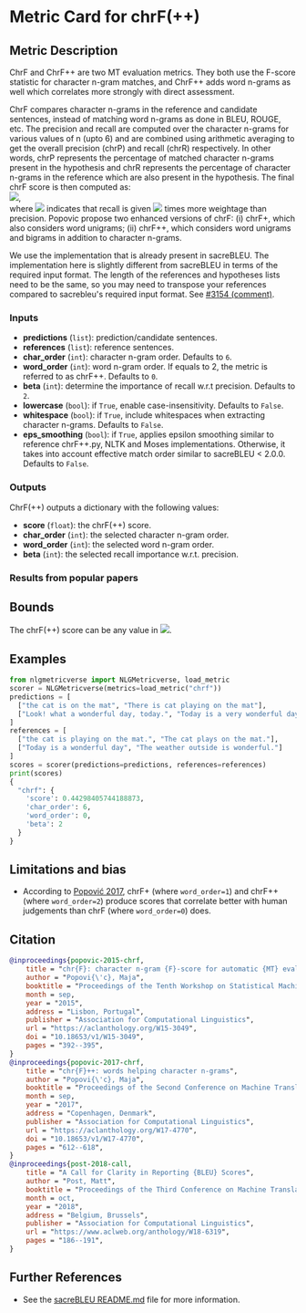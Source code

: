 # Metric Card for chrF(++)

## Metric Description
ChrF and ChrF++ are two MT evaluation metrics.
They both use the F-score statistic for character n-gram matches, and ChrF++ adds word n-grams as well which correlates more strongly with direct assessment.

ChrF compares character n-grams in the reference and candidate sentences, instead of matching word n-grams as done in BLEU, ROUGE, etc.
The precision and recall are computed over the character n-grams for various values of n (upto 6) and are combined using arithmetic averaging to get the overall precision (chrP) and recall (chrR) respectively.
In other words, chrP represents the percentage of matched character n-grams present in the hypothesis and chrR represents the percentage of character n-grams in the reference which are also present in the hypothesis.
The final chrF score is then computed as:<br>
<img src="https://render.githubusercontent.com/render/math?math={chrF_{\beta} = (1 + \beta^2) \frac{chrP chrR}{\beta^2 chrP + chrR}}##gh-light-mode-only">,<br>
where <img src="https://render.githubusercontent.com/render/math?math={\beta}##gh-light-mode-only"> indicates that recall is given <img src="https://render.githubusercontent.com/render/math?math={\beta}##gh-light-mode-only"> times more weightage than precision.
Popovic propose two enhanced versions of chrF: (i) chrF+, which also considers word unigrams; (ii) chrF++, which considers word unigrams and bigrams in addition to character n-grams.

We use the implementation that is already present in sacreBLEU.
The implementation here is slightly different from sacreBLEU in terms of the required input format.
The length of the references and hypotheses lists need to be the same, so you may need to transpose your references compared to sacrebleu's required input format.
See [#3154 (comment)](https://github.com/huggingface/evaluate/issues/3154#issuecomment-950746534).

### Inputs
- **predictions** (`list`): prediction/candidate sentences.
- **references** (`list`): reference sentences.
- **char_order** (`int`): character n-gram order. Defaults to `6`.
- **word_order** (`int`): word n-gram order. If equals to 2, the metric is referred to as chrF++. Defaults to `0`.
- **beta** (`int`): determine the importance of recall w.r.t precision. Defaults to `2`.
- **lowercase** (`bool`): if `True`, enable case-insensitivity. Defaults to `False`.
- **whitespace** (`bool`): if `True`, include whitespaces when extracting character n-grams. Defaults to `False`.
- **eps_smoothing** (`bool`): if `True`, applies epsilon smoothing similar to reference chrF++.py, NLTK and Moses implementations. Otherwise, it takes into account effective match order similar to sacreBLEU < 2.0.0. Defaults to `False`.

### Outputs
ChrF(++) outputs a dictionary with the following values:
- **score** (`float`): the chrF(++) score.
- **char_order** (`int`): the selected character n-gram order.
- **word_order** (`int`): the selected word n-gram order.
- **beta** (`int`): the selected recall importance w.r.t. precision.

### Results from popular papers

## Bounds
The chrF(++) score can be any value in <img src="https://render.githubusercontent.com/render/math?math={[0,1]}##gh-light-mode-only">.

## Examples
```python
from nlgmetricverse import NLGMetricverse, load_metric
scorer = NLGMetricverse(metrics=load_metric("chrf"))
predictions = [
  ["the cat is on the mat", "There is cat playing on the mat"],
  ["Look! what a wonderful day, today.", "Today is a very wonderful day"]
]
references = [
  ["the cat is playing on the mat.", "The cat plays on the mat."], 
  ["Today is a wonderful day", "The weather outside is wonderful."]
]
scores = scorer(predictions=predictions, references=references)
print(scores)
{
  "chrf": {
    'score': 0.44298405744188873, 
    'char_order': 6, 
    'word_order': 0, 
    'beta': 2
  }
}
```

## Limitations and bias
- According to [Popović 2017](https://www.statmt.org/wmt17/pdf/WMT70.pdf), chrF+ (where `word_order=1`) and chrF++ (where `word_order=2`) produce scores that correlate better with human judgements than chrF (where `word_order=0`) does. 

## Citation
```bibtex
@inproceedings{popovic-2015-chrf,
    title = "chr{F}: character n-gram {F}-score for automatic {MT} evaluation",
    author = "Popovi{\'c}, Maja",
    booktitle = "Proceedings of the Tenth Workshop on Statistical Machine Translation",
    month = sep,
    year = "2015",
    address = "Lisbon, Portugal",
    publisher = "Association for Computational Linguistics",
    url = "https://aclanthology.org/W15-3049",
    doi = "10.18653/v1/W15-3049",
    pages = "392--395",
}
@inproceedings{popovic-2017-chrf,
    title = "chr{F}++: words helping character n-grams",
    author = "Popovi{\'c}, Maja",
    booktitle = "Proceedings of the Second Conference on Machine Translation",
    month = sep,
    year = "2017",
    address = "Copenhagen, Denmark",
    publisher = "Association for Computational Linguistics",
    url = "https://aclanthology.org/W17-4770",
    doi = "10.18653/v1/W17-4770",
    pages = "612--618",
}
@inproceedings{post-2018-call,
    title = "A Call for Clarity in Reporting {BLEU} Scores",
    author = "Post, Matt",
    booktitle = "Proceedings of the Third Conference on Machine Translation: Research Papers",
    month = oct,
    year = "2018",
    address = "Belgium, Brussels",
    publisher = "Association for Computational Linguistics",
    url = "https://www.aclweb.org/anthology/W18-6319",
    pages = "186--191",
}
```

## Further References
- See the [sacreBLEU README.md](https://github.com/mjpost/sacreBLEU#chrf--chrf) file for more information.